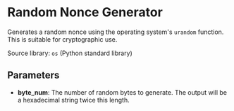 
# Random Nonce Generator

Generates a random nonce using the operating system's `urandom` function. This is suitable for cryptographic use.

Source library: `os` (Python standard library)

## Parameters

- **byte_num**: The number of random bytes to generate. The output will be a hexadecimal string twice this length.
